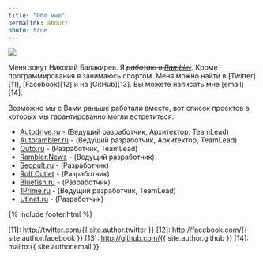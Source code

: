 ```yaml
---
title: "Обо мне"
permalink: about/
photo: true
---
```


<img id="user_photo" align="center" src="{{ site.baseurl }}assets/images/photo.png">

Меня зовут Николай Балакирев. 
Я <s>_работаю в [Rambler][10]_</s>. Кроме программирования я занимаюсь спортом. 
Меня можно найти в [Twitter][11], [Facebook][12] и на [GitHub][13]. 
Вы можете написать мне [email][14].

Возможно мы с Вами раньше работали вместе, вот список проектов в которых мы гарантированно могли встретиться:

- [Autodrive.ru][1] - (Ведущий разработчик, Архитектор, TeamLead)
- [Autorambler.ru][2] - (Ведущий разработчик, Архитектор, TeamLead)
- [Quto.ru][3] - (Разработчик, TeamLead)
- [Rambler.News][4] - (Ведущий разработчик)
- [Seopult.ru][5] - (Разработчик)
- [Rolf Outlet][6] - (Разработчик)
- [Bluefish.ru][7] - (Разработчик)
- [1Prime.ru][8] - (Ведущий разработчик, TeamLead)
- [Utinet.ru][9] - (Разработчик)


{% include footer.html %}

[1]: http://autodrive.ru
[2]: http://autorambler.ru
[3]: http://quto.ru
[4]: http://news.rambler.ru
[5]: http://seopult.ru
[6]: http://sale.rolf.ru
[7]: http://bluefish.ru
[8]: http://1prime.ru
[9]: http://1prime.ru
[10]: http://rambler-co.ru
[11]: http://twitter.com/{{ site.author.twitter }}
[12]: http://facebook.com/{{ site.author.facebook }}
[13]: http://github.com/{{ site.author.github }}
[14]: mailto:{{ site.author.email }}
